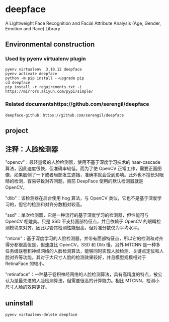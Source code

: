 # deepface

A Lightweight Face Recognition and Facial Attribute Analysis (Age, Gender, Emotion and Race) Library

## Environmental construction

### Used by pyenv virtualenv plugin

    pyenv virtualenv  3.10.12 deepface
    pyenv activate deepface
    python -m pip install --upgrade pip
    cd deepface
    pip install -r requirements.txt -i https://mirrors.aliyun.com/pypi/simple/

### Related documentshttps://github.com/serengil/deepface

    deepface-github：https://github.com/serengil/deepface

## project


## 注释：人脸检测器

"opencv"：最轻量级的人脸检测器，使用不基于深度学习技术的 haar-cascade 算法，因此速度很快，但准确率较低。而为了使 OpenCV 正常工作，需要正面图像，如果脸侧了一下或者局部发生遮挡，准确率就会受到影响。此外也不擅长对眼睛的检测，容易导致对齐问题。目前 DeepFace 使用的默认检测器就是 OpenCV。

"dlib"：该检测器在后台使用 hog 算法，与 OpenCV 类似，它也不是基于深度学习的，但它的检测和对齐分数相对较高。

"ssd"：单次检测器，它是一种流行的基于深度学习的检测器，但性能可与 OpenCV 相媲美。只是 SSD 不支持面部特征点，并且依赖于 OpenCV 的眼睛检测模块来对齐，因此尽管其检测性能很高，但对准分数仅为平均水平。

"mtcnn"：基于深度学习的人脸检测器，并带有面部特征点，所以它的检测和对齐得分都很高但是，但速度比 OpenCV，SSD 和 Dlib 慢。另外 MTCNN 是一种多任务级联卷积神经网络的人脸检测算法，能够同时实现人脸检测、关键点定位和人脸对齐等功能。其对于大尺寸人脸的检测效果较好，并且模型规模相对于 RetinaFace 的较小。

"retinaface"：一种基于卷积神经网络的人脸检测算法，具有高精度的特点，被公认为是最先进的人脸检测算法，但需要很高的计算能力。相比 MTCNN，检测小尺寸人脸的效果更好。

## uninstall

    pyenv virtualenv-delete deepface
